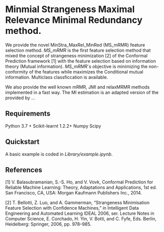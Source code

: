 # Minmial Strangeness Maximal Relevance Minimal Redundancy method.

We provide the novel MinStra_MaxRel_MinRed (MS_mRMR) feature selection method.
*MS_mRMR*  is the first feature selection method that mixed the concept of strangeness minimization [2] of the Conformal Prediction framework [1] with the feature selection based on information theory (Mutual information). *MS_mRMR*´s objective is minimizing the non-conformity of the features while maximizes the Conditional mutual information. Multiclass classficcation is available.  

We also provide the well known mRMR, JMI and relaxMRMR methods implemented in a fast way. The MI estimation is an adapted version of the provided by ...


## Requirements

Python 3.7 +
Scikit-learnt 1.2.2+
Numpy 
Scipy 



## Quickstart

A basic example is coded in *Library/example.ipynb*.

## References 

[1] V. Balasubramanian, S.-S. Ho, and V. Vovk, Conformal Prediction
for Reliable Machine Learning: Theory, Adaptations and Applications,
1st ed. San Francisco, CA, USA: Morgan Kaufmann Publishers Inc.,
2014.

[2] T. Bellotti, Z. Luo, and A. Gammerman, “Strangeness Minimisation
Feature Selection with Confidence Machines,” in Intelligent Data Engineering
and Automated Learning IDEAL 2006, ser. Lecture Notes in
Computer Science, E. Corchado, H. Yin, V. Botti, and C. Fyfe, Eds.
Berlin, Heidelberg: Springer, 2006, pp. 978–985.

